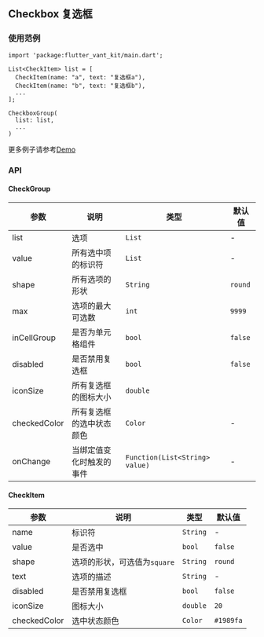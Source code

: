 ## Checkbox 复选框

### 使用范例

```
import 'package:flutter_vant_kit/main.dart';

List<CheckItem> list = [
  CheckItem(name: "a", text: "复选框a"),
  CheckItem(name: "b", text: "复选框b"),
  ...
];

CheckboxGroup(
  list: list,
  ...
)
```

更多例子请参考[Demo](https://github.com/benjaken/flutter_vant_kit/blob/master/example/lib/routes/demoCheckbox.dart)

### API

#### CheckGroup

| 参数 | 说明 | 类型 | 默认值 |
| ------------ | ------------ | ------------ | ------------ |
| list | 选项 | `List` | - |
| value | 所有选中项的标识符 | `List` | - |
| shape | 所有选项的形状 | `String` | `round` |
| max | 选项的最大可选数 | `int` | `9999` |
| inCellGroup | 是否为单元格组件 | `bool` | `false` |
| disabled | 是否禁用复选框 | `bool` | `false` |
| iconSize | 所有复选框的图标大小 | `double` | |
| checkedColor | 所有复选框的选中状态颜色 | `Color` | - |
| onChange | 当绑定值变化时触发的事件 | `Function(List<String> value)` | - |

#### CheckItem

| 参数 | 说明 | 类型 | 默认值 |
| ------------ | ------------ | ------------ | ------------ |
| name | 标识符 | `String` | - |
| value | 是否选中 | `bool` | `false` |
| shape | 选项的形状，可选值为`square` | `String` | `round` |
| text | 选项的描述 | `String` | - |
| disabled | 是否禁用复选框 | `bool` | `false` |
| iconSize | 图标大小 | `double` | `20` |
| checkedColor | 选中状态颜色 | `Color` | `#1989fa` |

